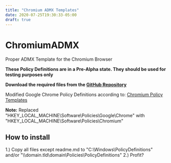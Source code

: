 ```yaml
---
title: "Chromium ADMX Templates"
date: 2020-07-25T19:30:33-05:00
draft: true
---
```


# ChromiumADMX
Proper ADMX Template for the Chromium Browser

**These Policy Definitions are in a Pre-Alpha state. They should be used for testing purposes only**

**Download the required files from the [GitHub Repository](https://github.com/simeononsecurity/ChromiumADMX)**

Modified Google Chrome Policy Definitions according to:
[Chromium Policy Templates](https://www.chromium.org/administrators/policy-templates)

**Note:**
Replaced "HKEY_LOCAL_MACHINE\Software\Policies\Google\Chrome" with "HKEY_LOCAL_MACHINE\Software\Policies\Chromium\"

## How to install

1.) Copy all files except readme.md to "C:\Windows\PolicyDefinitions" and/or "\\\domain.tld\domain\Policies\PolicyDefinitions"
2.) Profit?




